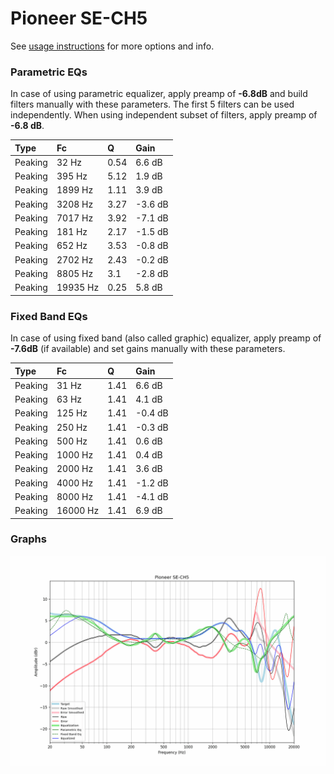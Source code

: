 # Pioneer SE-CH5
See [usage instructions](https://github.com/jaakkopasanen/AutoEq#usage) for more options and info.

### Parametric EQs
In case of using parametric equalizer, apply preamp of **-6.8dB** and build filters manually
with these parameters. The first 5 filters can be used independently.
When using independent subset of filters, apply preamp of **-6.8 dB**.

| Type    | Fc       |    Q | Gain    |
|:--------|:---------|:-----|:--------|
| Peaking | 32 Hz    | 0.54 | 6.6 dB  |
| Peaking | 395 Hz   | 5.12 | 1.9 dB  |
| Peaking | 1899 Hz  | 1.11 | 3.9 dB  |
| Peaking | 3208 Hz  | 3.27 | -3.6 dB |
| Peaking | 7017 Hz  | 3.92 | -7.1 dB |
| Peaking | 181 Hz   | 2.17 | -1.5 dB |
| Peaking | 652 Hz   | 3.53 | -0.8 dB |
| Peaking | 2702 Hz  | 2.43 | -0.2 dB |
| Peaking | 8805 Hz  | 3.1  | -2.8 dB |
| Peaking | 19935 Hz | 0.25 | 5.8 dB  |

### Fixed Band EQs
In case of using fixed band (also called graphic) equalizer, apply preamp of **-7.6dB**
(if available) and set gains manually with these parameters.

| Type    | Fc       |    Q | Gain    |
|:--------|:---------|:-----|:--------|
| Peaking | 31 Hz    | 1.41 | 6.6 dB  |
| Peaking | 63 Hz    | 1.41 | 4.1 dB  |
| Peaking | 125 Hz   | 1.41 | -0.4 dB |
| Peaking | 250 Hz   | 1.41 | -0.3 dB |
| Peaking | 500 Hz   | 1.41 | 0.6 dB  |
| Peaking | 1000 Hz  | 1.41 | 0.4 dB  |
| Peaking | 2000 Hz  | 1.41 | 3.6 dB  |
| Peaking | 4000 Hz  | 1.41 | -1.2 dB |
| Peaking | 8000 Hz  | 1.41 | -4.1 dB |
| Peaking | 16000 Hz | 1.41 | 6.9 dB  |

### Graphs
![](./Pioneer%20SE-CH5.png)